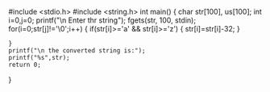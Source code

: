  #include <stdio.h>
#include <string.h>
int main()
{
    char str[100], us[100];
    int i=0,j=0;
    printf("\n Enter thr string");
    fgets(str, 100, stdin);
    for(i=0;str[j]!='\0';i++)
    {
        if(str[i]>='a' && str[i]>='z')
        {
            str[i]=str[i]-32;
        }
        
    }
    printf("\n the converted string is:");
    printf("%s",str);
    return 0;
}
